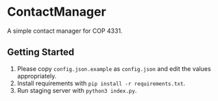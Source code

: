 # ContactManager
A simple contact manager for COP 4331.

## Getting Started
1. Please copy `config.json.example` as `config.json` and edit the values appropriately.
2. Install requirements with `pip install -r requirements.txt`.
3. Run staging server with `python3 index.py`.
